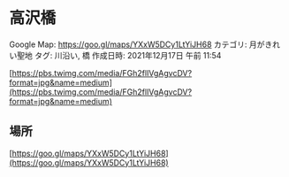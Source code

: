 # 高沢橋

Google Map: https://goo.gl/maps/YXxW5DCy1LtYiJH68
カテゴリ: 月がきれい聖地
タグ: 川沿い, 橋
作成日時: 2021年12月17日 午前 11:54

[https://pbs.twimg.com/media/FGh2flIVgAgvcDV?format=jpg&name=medium](https://pbs.twimg.com/media/FGh2flIVgAgvcDV?format=jpg&name=medium)

## 場所

[https://goo.gl/maps/YXxW5DCy1LtYiJH68](https://goo.gl/maps/YXxW5DCy1LtYiJH68)